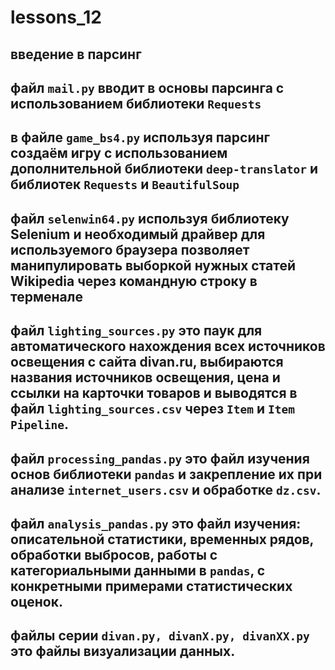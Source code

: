 # lessons_12
 ## введение в парсинг
 ## файл `mail.py` вводит в основы парсинга с использованием библиотеки `Requests`
 ## в файле `game_bs4.py` используя парсинг создаём игру с использованием дополнительной библиотеки `deep-translator` и библиотек `Requests` и `BeautifulSoup`
 ## файл `selenwin64.py` используя библиотеку Selenium и необходимый драйвер для используемого браузера позволяет манипулировать выборкой нужных статей Wikipedia через командную строку в терменале
 ## файл `lighting_sources.py` это паук для автоматического нахождения всех источников освещения с сайта divan.ru, выбираются  названия источников освещения, цена и ссылки на карточки товаров и выводятся в файл `lighting_sources.csv` через `Item` и `Item Pipeline`.
  ## файл `processing_pandas.py` это файл изучения основ библиотеки `pandas` и закрепление их при анализе `internet_users.csv` и обработке `dz.csv`.
  ## файл `analysis_pandas.py` это файл  изучения: описательной статистики, временных рядов, обработки выбросов, работы с категориальными данными в `pandas`, с конкретными примерами статистических оценок. 
 ## файлы серии `divan.py, divanX.py, divanXX.py` это файлы визуализации данных.
